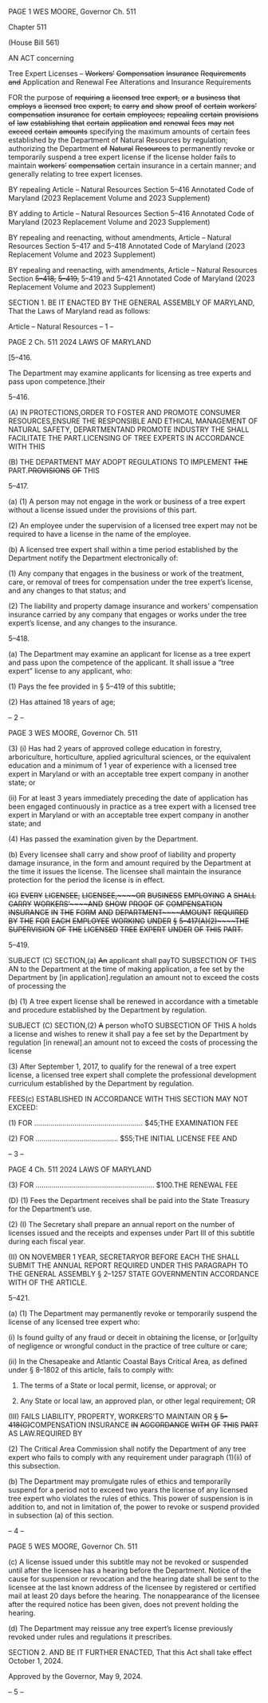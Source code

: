 PAGE 1
WES MOORE, Governor Ch. 511

Chapter 511

(House Bill 561)

AN ACT concerning

Tree Expert Licenses – ~~Workers’~~ ~~Compensation~~ ~~Insurance~~ ~~Requirements~~ ~~and~~
Application and Renewal Fee Alterations and Insurance Requirements

FOR the purpose of ~~requiring~~ ~~a~~ ~~licensed~~ ~~tree~~ ~~expert,~~ ~~or~~ ~~a~~ ~~business~~ ~~that~~ ~~employs~~ ~~a~~ ~~licensed~~
~~tree~~ ~~expert,~~ ~~to~~ ~~carry~~ ~~and~~ ~~show~~ ~~proof~~ ~~of~~ ~~certain~~ ~~workers’~~ ~~compensation~~ ~~insurance~~ ~~for~~
~~certain~~ ~~employees;~~ ~~repealing~~ ~~certain~~ ~~provisions~~ ~~of~~ ~~law~~ ~~establishing~~ ~~that~~ ~~certain~~
~~application~~ ~~and~~ ~~renewal~~ ~~fees~~ ~~may~~ ~~not~~ ~~exceed~~ ~~certain~~ ~~amounts~~ specifying the
maximum amounts of certain fees established by the Department of Natural
Resources by regulation; authorizing the Department ~~of~~ ~~Natural~~ ~~Resources~~ to
permanently revoke or temporarily suspend a tree expert license if the license holder
fails to maintain ~~workers’~~ ~~compensation~~ certain insurance in a certain manner; and
generally relating to tree expert licenses.

BY repealing
Article – Natural Resources
Section 5–416
Annotated Code of Maryland
(2023 Replacement Volume and 2023 Supplement)

BY adding to
Article – Natural Resources
Section 5–416
Annotated Code of Maryland
(2023 Replacement Volume and 2023 Supplement)

BY repealing and reenacting, without amendments,
Article – Natural Resources
Section 5–417 and 5–418
Annotated Code of Maryland
(2023 Replacement Volume and 2023 Supplement)

BY repealing and reenacting, with amendments,
Article – Natural Resources
Section ~~5–418,~~ ~~5–419,~~ 5–419 and 5–421
Annotated Code of Maryland
(2023 Replacement Volume and 2023 Supplement)

SECTION 1. BE IT ENACTED BY THE GENERAL ASSEMBLY OF MARYLAND,
That the Laws of Maryland read as follows:

Article – Natural Resources
– 1 –

PAGE 2
Ch. 511 2024 LAWS OF MARYLAND

[5–416.

The Department may examine applicants for licensing as tree experts and pass upon
competence.]their

5–416.

(A) IN PROTECTIONS,ORDER TO FOSTER AND PROMOTE CONSUMER
RESOURCES,ENSURE THE RESPONSIBLE AND ETHICAL MANAGEMENT OF NATURAL
SAFETY, DEPARTMENTAND PROMOTE INDUSTRY THE SHALL FACILITATE THE
PART.LICENSING OF TREE EXPERTS IN ACCORDANCE WITH THIS

(B) THE DEPARTMENT MAY ADOPT REGULATIONS TO IMPLEMENT ~~THE~~
PART.~~PROVISIONS~~ ~~OF~~ THIS

5–417.

(a) (1) A person may not engage in the work or business of a tree expert
without a license issued under the provisions of this part.

(2) An employee under the supervision of a licensed tree expert may not be
required to have a license in the name of the employee.

(b) A licensed tree expert shall within a time period established by the
Department notify the Department electronically of:

(1) Any company that engages in the business or work of the treatment,
care, or removal of trees for compensation under the tree expert’s license, and any changes
to that status; and

(2) The liability and property damage insurance and workers’
compensation insurance carried by any company that engages or works under the tree
expert’s license, and any changes to the insurance.

5–418.

(a) The Department may examine an applicant for license as a tree expert and
pass upon the competence of the applicant. It shall issue a “tree expert” license to any
applicant, who:

(1) Pays the fee provided in § 5–419 of this subtitle;

(2) Has attained 18 years of age;

– 2 –

PAGE 3
WES MOORE, Governor Ch. 511

(3) (i) Has had 2 years of approved college education in forestry,
arboriculture, horticulture, applied agricultural sciences, or the equivalent education and
a minimum of 1 year of experience with a licensed tree expert in Maryland or with an
acceptable tree expert company in another state; or

(ii) For at least 3 years immediately preceding the date of application
has been engaged continuously in practice as a tree expert with a licensed tree expert in
Maryland or with an acceptable tree expert company in another state; and

(4) Has passed the examination given by the Department.

(b) Every licensee shall carry and show proof of liability and property damage
insurance, in the form and amount required by the Department at the time it issues the
license. The licensee shall maintain the insurance protection for the period the license is in
effect.

~~(C)~~ ~~EVERY~~ ~~LICENSEE,~~ ~~LICENSEE,~~~~OR~~ ~~BUSINESS~~ ~~EMPLOYING~~ ~~A~~ ~~SHALL~~ ~~CARRY~~
~~WORKERS’~~~~AND~~ ~~SHOW~~ ~~PROOF~~ ~~OF~~ ~~COMPENSATION~~ ~~INSURANCE~~ ~~IN~~ ~~THE~~ ~~FORM~~ ~~AND~~
~~DEPARTMENT~~~~AMOUNT~~ ~~REQUIRED~~ ~~BY~~ ~~THE~~ ~~FOR~~ ~~EACH~~ ~~EMPLOYEE~~ ~~WORKING~~ ~~UNDER~~
~~§~~ ~~5–417(A)(2)~~~~THE~~ ~~SUPERVISION~~ ~~OF~~ ~~THE~~ ~~LICENSED~~ ~~TREE~~ ~~EXPERT~~ ~~UNDER~~ ~~OF~~ ~~THIS~~
~~PART.~~

5–419.

SUBJECT (C) SECTION,(a) ~~An~~ applicant shall payTO SUBSECTION OF THIS AN
to the Department at the time of making application, a fee set by the Department by
[in application].regulation an amount not to exceed the costs of processing the

(b) (1) A tree expert license shall be renewed in accordance with a timetable
and procedure established by the Department by regulation.

SUBJECT (C) SECTION,(2) ~~A~~ person whoTO SUBSECTION OF THIS A
holds a license and wishes to renew it shall pay a fee set by the Department by regulation
[in renewal].an amount not to exceed the costs of processing the license

(3) After September 1, 2017, to qualify for the renewal of a tree expert
license, a licensed tree expert shall complete the professional development curriculum
established by the Department by regulation.

FEES(c) ESTABLISHED IN ACCORDANCE WITH THIS SECTION MAY NOT
EXCEED:

(1) FOR ...................................................... $45;THE EXAMINATION FEE

(2) FOR ......................................... $55;THE INITIAL LICENSE FEE AND

– 3 –

PAGE 4
Ch. 511 2024 LAWS OF MARYLAND

(3) FOR ........................................................... $100.THE RENEWAL FEE

(D) (1) Fees the Department receives shall be paid into the State Treasury for
the Department’s use.

(2) (I) The Secretary shall prepare an annual report on the number of
licenses issued and the receipts and expenses under Part III of this subtitle during each
fiscal year.

(II) ON NOVEMBER 1 YEAR, SECRETARYOR BEFORE EACH THE
SHALL SUBMIT THE ANNUAL REPORT REQUIRED UNDER THIS PARAGRAPH TO THE
GENERAL ASSEMBLY § 2–1257 STATE GOVERNMENTIN ACCORDANCE WITH OF THE
ARTICLE.

5–421.

(a) (1) The Department may permanently revoke or temporarily suspend the
license of any licensed tree expert who:

(i) Is found guilty of any fraud or deceit in obtaining the license, or
[or]guilty of negligence or wrongful conduct in the practice of tree culture or care;

(ii) In the Chesapeake and Atlantic Coastal Bays Critical Area, as
defined under § 8–1802 of this article, fails to comply with:

1. The terms of a State or local permit, license, or approval;
or

2. Any State or local law, an approved plan, or other legal
requirement; OR

(III) FAILS LIABILITY, PROPERTY, WORKERS’TO MAINTAIN OR
~~§~~ ~~5–418(C)~~COMPENSATION INSURANCE ~~IN~~ ~~ACCORDANCE~~ ~~WITH~~ ~~OF~~ ~~THIS~~ ~~PART~~ AS
LAW.REQUIRED BY

(2) The Critical Area Commission shall notify the Department of any tree
expert who fails to comply with any requirement under paragraph (1)(ii) of this subsection.

(b) The Department may promulgate rules of ethics and temporarily suspend for
a period not to exceed two years the license of any licensed tree expert who violates the
rules of ethics. This power of suspension is in addition to, and not in limitation of, the power
to revoke or suspend provided in subsection (a) of this section.

– 4 –

PAGE 5
WES MOORE, Governor Ch. 511

(c) A license issued under this subtitle may not be revoked or suspended until
after the licensee has a hearing before the Department. Notice of the cause for suspension
or revocation and the hearing date shall be sent to the licensee at the last known address
of the licensee by registered or certified mail at least 20 days before the hearing. The
nonappearance of the licensee after the required notice has been given, does not prevent
holding the hearing.

(d) The Department may reissue any tree expert’s license previously revoked
under rules and regulations it prescribes.

SECTION 2. AND BE IT FURTHER ENACTED, That this Act shall take effect
October 1, 2024.

Approved by the Governor, May 9, 2024.

– 5 –